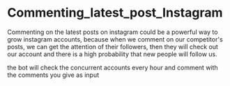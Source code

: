 # Commenting_latest_post_Instagram

Commenting on the latest posts on instagram could be a powerful way to grow instagram accounts, because when we comment on our competitor's posts, we can get the attention of their followers, then they will check out our account and there is a high probability that new people will follow us.

the bot will check the concurrent accounts every hour and comment with the comments you give as input
